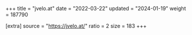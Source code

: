 +++
title = "jvelo.at"
date = "2022-03-22"
updated = "2024-01-19"
weight = 187790

[extra]
source = "https://jvelo.at/"
ratio = 2
size = 183
+++
